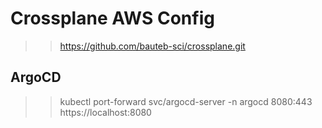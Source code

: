 # Crossplane AWS Config

>> https://github.com/bauteb-sci/crossplane.git

## ArgoCD

>> kubectl port-forward svc/argocd-server -n argocd 8080:443
>> https://localhost:8080